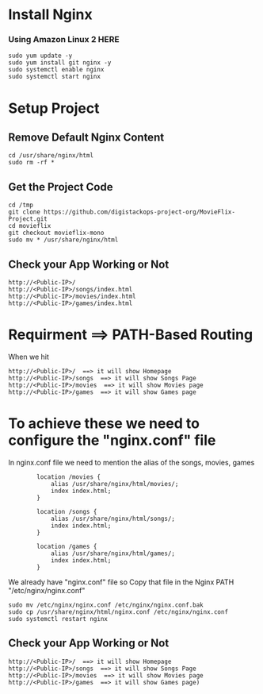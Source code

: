 # Install Nginx
### Using Amazon Linux 2 HERE 

```
sudo yum update -y
sudo yum install git nginx -y
sudo systemctl enable nginx
sudo systemctl start nginx
```
# Setup Project

## Remove Default Nginx Content
```
cd /usr/share/nginx/html
sudo rm -rf *
```
## Get the Project Code
```
cd /tmp
git clone https://github.com/digistackops-project-org/MovieFlix-Project.git
cd movieflix
git checkout movieflix-mono
sudo mv * /usr/share/nginx/html
```

## Check your App Working or Not

```
http://<Public-IP>/
http://<Public-IP>/songs/index.html
http://<Public-IP>/movies/index.html
http://<Public-IP>/games/index.html
```
# Requirment ==> PATH-Based Routing

When we hit 
```
http://<Public-IP>/  ==> it will show Homepage
http://<Public-IP>/songs  ==> it will show Songs Page
http://<Public-IP>/movies  ==> it will show Movies page
http://<Public-IP>/games  ==> it will show Games page
```
# To achieve these we need to configure the "nginx.conf" file

In nginx.conf file we need to mention the alias of the songs, movies, games

```
        location /movies {
            alias /usr/share/nginx/html/movies/;
            index index.html;
        }

        location /songs {
            alias /usr/share/nginx/html/songs/;
            index index.html;
        }

        location /games {
            alias /usr/share/nginx/html/games/;
            index index.html;
        }
```

We  already have "nginx.conf" file so Copy that file in the Nginx PATH "/etc/nginx/nginx.conf"

```
sudo mv /etc/nginx/nginx.conf /etc/nginx/nginx.conf.bak
sudo cp /usr/share/nginx/html/nginx.conf /etc/nginx/nginx.conf
sudo systemctl restart nginx
```

## Check your App Working or Not

```
http://<Public-IP>/  ==> it will show Homepage
http://<Public-IP>/songs  ==> it will show Songs Page
http://<Public-IP>/movies  ==> it will show Movies page
http://<Public-IP>/games  ==> it will show Games page)
```
